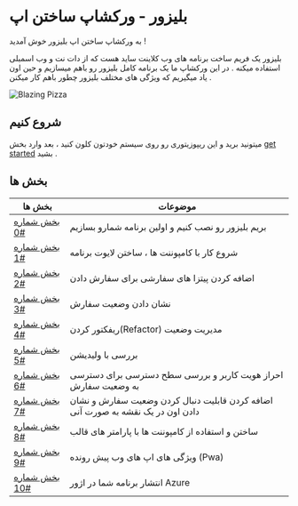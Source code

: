 # بلیزور - ورکشاپ ساختن اپ

 به ورکشاپ ساختن اپ بلیزور خوش آمدید !


بلیزور یک فریم ساخت برنامه های وب کلاینت ساید هست که از دات نت و وب اسمبلی استفاده میکنه . در این ورکشاپ ما یک برنامه کامل بلیزور رو باهم میسازیم و حین اون یاد میگیریم که ویژگی های مختلف بلیزور چطور باهم کار میکنن .

![Blazing Pizza](https://user-images.githubusercontent.com/1874516/77244515-c889ce00-6bd2-11ea-9a45-47452c084464.png)


## شروع کنیم

میتونید برید و این ریپوزیتوری رو روی سیستم خودتون کلون کنید ، بعد وارد بخش [get started](/docs/00-get-started.md) بشید .
## بخش ها

| بخش ها | موضوعات |
| ----- | ---- |
| [بخش شماره #0](/docs/00-get-started.md) | بریم بلیزور رو نصب کنیم و اولین برنامه شمارو بسازیم |
| [بخش شماره #1](/docs/01-components-and-layout.md) | شروع کار با کامپوننت ها ، ساختن لایوت برنامه |
| [بخش شماره #2](/docs/02-customize-a-pizza.md) | اضافه کردن پیتزا های سفارشی برای سفارش دادن |
| [بخش شماره #3](/docs/03-show-order-status.md) | نشان دادن وضعیت سفارش |
| [بخش شماره #4](/docs/04-refactor-state-management.md) | ریفکتور کردن(Refactor) مدیریت وضعیت |
| [بخش شماره #5](/docs/05-checkout-with-validation.md) | بررسی با ولیدیشن |
| [بخش شماره #6](/docs/06-authentication-and-authorization.md) | احراز هویت کاربر و بررسی سطح دسترسی برای دسترسی به وضعیت سفارش |
| [بخش شماره #7](/docs/07-javascript-interop.md) | اضافه کردن قابلیت دنبال کردن وضعیت سفارش و نشان دادن اون در یک نقشه به صورت آنی |
| [بخش شماره #8](/docs/08-templated-components.md) | ساختن و استفاده از کامپوننت ها با پارامتر های قالب |
| [بخش شماره #9](/docs/09-progressive-web-app.md) | ویژگی های اپ های وب پیش رونده (Pwa)|
| [بخش شماره #10](/docs/10-publish-and-deploy.md) | انتشار برنامه شما در اژور Azure |

